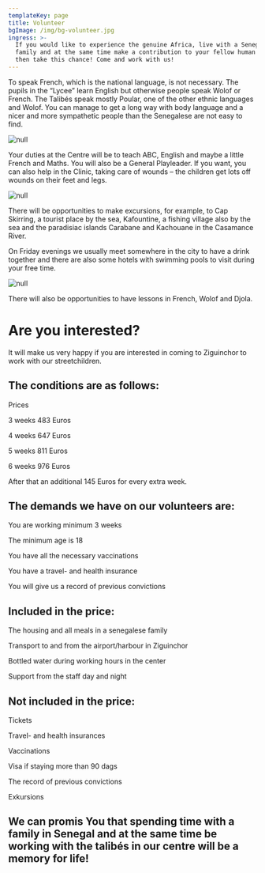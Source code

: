 ```yaml
---
templateKey: page
title: Volunteer
bgImage: /img/bg-volunteer.jpg
ingress: >-
  If you would like to experience the genuine Africa, live with a Senegalese
  family and at the same time make a contribution to your fellow human beings,
  then take this chance! Come and work with us!
---
```

To speak French, which is the national language, is not necessary. The pupils in the “Lycee” learn English but otherwise people speak Wolof or French. The Talibés speak mostly Poular, one of the other ethnic languages and Wolof. You can manage to get a long way with body language and a nicer and more sympathetic people than the Senegalese are not easy to find.

![null](/img/volontär-3.jpg)

Your duties at the Centre will be to teach ABC, English and maybe a little French and Maths. You will also be a General Playleader. If you want, you can also help in the Clinic, taking care of wounds – the children get lots off wounds on their feet and legs.

![null](/img/volontär-2.jpg)

There will be opportunities to make excursions, for example, to Cap Skirring, a tourist place by the sea, Kafountine, a fishing village also by the sea and the paradisiac islands Carabane and Kachouane in the Casamance River.

On Friday evenings we usually meet somewhere in the city to have a drink together and there are also some hotels with swimming pools to visit during your free time.

![null](/img/mat-4.jpg)

There will also be opportunities to have lessons in French, Wolof and Djola.

# Are you interested?



It will make us very happy if you are interested in coming to Ziguinchor to work with our streetchildren.



## The conditions are as follows:



Prices



3 weeks  483 Euros

4 weeks  647 Euros

5 weeks  811 Euros

6 weeks  976 Euros



After that an additional 145 Euros for every extra week.



## The demands we have on our volunteers are:



You are working minimum 3 weeks

The minimum age is 18

You have all the necessary vaccinations

You have a travel- and health insurance

You will give us a record of previous convictions



## Included in the price:



The housing and all meals in a senegalese family

Transport to and from the airport/harbour in Ziguinchor

Bottled water during working hours in the center

Support from the staff day and night



## Not included in the price:



Tickets

Travel- and health insurances

Vaccinations

Visa if staying more than 90 dags

The record of previous convictions

Exkursions



## We can promis You that spending time with a family in Senegal and at the same time be working with the talibés in our centre will be a memory for life!

##
